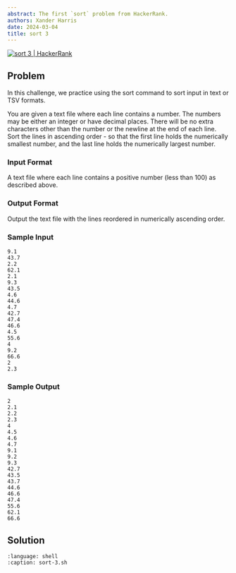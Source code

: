 ```yaml
---
abstract: The first `sort` problem from HackerRank.
authors: Xander Harris
date: 2024-03-04
title: sort 3
---
```


[![sort 3 | HackerRank](https://img.shields.io/badge/HackerRank-green?style=for-the-badge&logo=hackerrank&label=sort%203)](https://www.hackerrank.com/challenges/text-processing-sort-3)

## Problem

In this challenge, we practice using the sort command to sort input in text or TSV formats.

You are given a text file where each line contains a number. The numbers may be either an integer or have decimal places. There will be no extra characters other than the number or the newline at the end of each line. Sort the lines in ascending order - so that the first line holds the numerically smallest number, and the last line holds the numerically largest number.

### Input Format

A text file where each line contains a positive number (less than $100$) as described above.

### Output Format

Output the text file with the lines reordered in numerically ascending order.

### Sample Input

```{code-block} shell
9.1
43.7
2.2
62.1
2.1
9.3
43.5
4.6
44.6
4.7
42.7
47.4
46.6
4.5
55.6
4
9.2
66.6
2
2.3
```

### Sample Output

```{code-block} shell
2
2.1
2.2
2.3
4
4.5
4.6
4.7
9.1
9.2
9.3
42.7
43.5
43.7
44.6
46.6
47.4
55.6
62.1
66.6
```

## Solution

```{literalinclude} sort-3.sh
:language: shell
:caption: sort-3.sh
```

```{index} sort; ascending floating point
```
